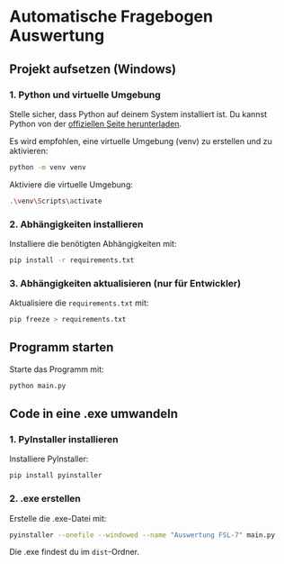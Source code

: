 # Automatische Fragebogen Auswertung

## Projekt aufsetzen (Windows)

### 1. Python und virtuelle Umgebung

Stelle sicher, dass Python auf deinem System installiert ist. Du kannst Python von der [offiziellen Seite herunterladen](https://www.python.org/downloads/).

Es wird empfohlen, eine virtuelle Umgebung (venv) zu erstellen und zu aktivieren:

```bash
python -m venv venv
```

Aktiviere die virtuelle Umgebung:

```bash
.\venv\Scripts\activate
```

### 2. Abhängigkeiten installieren

Installiere die benötigten Abhängigkeiten mit:

```bash
pip install -r requirements.txt
```

### 3. Abhängigkeiten aktualisieren (nur für Entwickler)

Aktualisiere die `requirements.txt` mit:

```bash
pip freeze > requirements.txt
```

## Programm starten

Starte das Programm mit:

```bash
python main.py
```

## Code in eine .exe umwandeln

### 1. PyInstaller installieren

Installiere PyInstaller:

```bash
pip install pyinstaller
```

### 2. .exe erstellen

Erstelle die .exe-Datei mit:

```bash
pyinstaller --onefile --windowed --name "Auswertung FSL-7" main.py
```

Die .exe findest du im `dist`-Ordner.